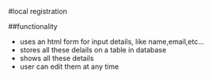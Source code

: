 #local registration


##functionality

- uses an html form for input details, like name,email,etc...
- stores all these delails on a table in database
- shows all these details
- user can edit them at any time 